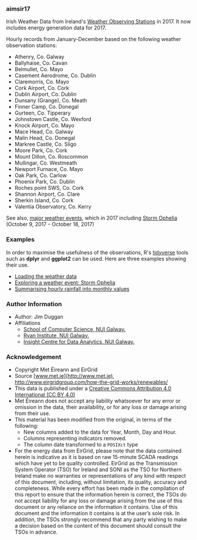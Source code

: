 ### aimsir17
Irish Weather Data from Ireland's [Weather Observing Stations](https://www.met.ie/climate/weather-observing-stations) in 2017. It now includes energy generation data for 2017. 

Hourly records from January-December based on the following weather observation stations:

- Athenry, Co. Galway
- Ballyhaise, Co. Cavan
- Belmullet, Co. Mayo
- Casement Aerodrome, Co. Dublin
- Claremorris, Co. Mayo
- Cork Airport, Co. Cork
- Dublin Airport, Co. Dublin
- Dunsany (Grange), Co. Meath
- Finner Camp, Co. Donegal
- Gurteen, Co. Tipperary
- Johnstown Castle, Co. Wexford
- Knock Airport, Co. Mayo
- Mace Head, Co. Galway
- Malin Head, Co. Donegal
- Markree Castle, Co. Sligo
- Moore Park, Co. Cork
- Mount Dillon, Co. Roscommon
- Mullingar, Co. Westmeath
- Newport Furnace, Co. Mayo
- Oak Park, Co. Carlow
- Phoenix Park, Co. Dublin
- Roches point SWS, Co. Cork
- Shannon Airport, Co. Clare
- Sherkin Island, Co. Cork
- Valentia Observatory, Co. Kerry

See also, [major weather events](https://www.met.ie/climate/major-weather-events), which in 2017 including [Storm Ophelia](https://en.wikipedia.org/wiki/Hurricane_Ophelia_(2017)) (October 9, 2017 – October 18, 2017)

### Examples
In order to maximise the usefulness of the observations, R's [tidyverse](https://www.tidyverse.org) tools such as **dplyr** and **ggplot2** can be used. Here are three examples showing their use.

- [Loading the weather data](
https://github.com/JimDuggan/aimsir17/tree/master/data-raw/Examples/01%20Loading%20Dataset)
- [Exploring a weather event: Storm Ophelia](
https://github.com/JimDuggan/aimsir17/tree/master/data-raw/Examples/02%20Storm%20Ophelia)
- [Summarising hourly rainfall into monthly values](
https://github.com/JimDuggan/aimsir17/tree/master/data-raw/Examples/03%20Rainfall%20Summary)

### Author Information

- Author: Jim Duggan
- Affiliations
  + [School of Computer Science, NUI Galway.](https://www.nuigalway.ie/engineering-informatics/information-technology/)
  + [Ryan Institute, NUI Galway.](http://www.nuigalway.ie/ryaninstitute/)
  + [Insight Centre for Data Analytics, NUI Galway.](https://www.insight-centre.org)

### Acknowledgement

- Copyright Met Éireann and EirGrid
- Source [www.met.ie](http://www.met.ie), http://www.eirgridgroup.com/how-the-grid-works/renewables/
- This data is published under a [Creative Commons Attribution 4.0 International (CC BY 4.0)]( https://creativecommons.org/licenses/by/4.0/)
- Met Éireann does not accept any liability whatsoever for any error or omission in the data, their availability, or for any loss or damage arising from their use.
- This material has been modified from the original, in terms of the following:
  + New columns added to the data for Year, Month, Day and Hour. 
  + Columns representing indicators removed.
  + The column date transformed to a `POSIXct` type
- For the energy data from EirGrid, please note that the data contained herein is indicative as it is based on raw 15-minute SCADA readings which have yet to be quality controlled. EirGrid as the Transmission System Operator (TSO) for Ireland and SONI as the TSO for Northern Ireland make no warranties or representations of any kind with respect of this document, including, without limitation, its quality, accuracy and completeness.
While every effort has been made in the compilation of this report to ensure that the information
herein is correct, the TSOs do not accept liability for any loss or damage arising from the use of this
document or any reliance on the information it contains. Use of this document and the information it
contains is at the user’s sole risk. In addition, the TSOs strongly recommend that any party wishing
to make a decision based on the content of this document should consult the TSOs in advance.
